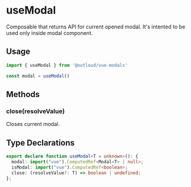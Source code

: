# useModal

Composable that returns API for current opened modal. It's intented to be used only inside modal component.

## Usage
```ts
import { useModal } from '@outloud/vue-modals'

const modal = useModal()
```

## Methods

### close(resolveValue)

Closes current modal.

## Type Declarations

```ts
export declare function useModal<T = unknown>(): {
  modal: import("vue").ComputedRef<Modal<T> | null>;
  isModal: import("vue").ComputedRef<boolean>;
  close: (resolveValue?: T) => boolean | undefined;
};
```


